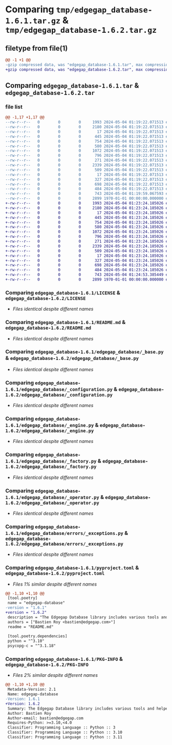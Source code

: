 # Comparing `tmp/edgegap_database-1.6.1.tar.gz` & `tmp/edgegap_database-1.6.2.tar.gz`

## filetype from file(1)

```diff
@@ -1 +1 @@
-gzip compressed data, was "edgegap_database-1.6.1.tar", max compression
+gzip compressed data, was "edgegap_database-1.6.2.tar", max compression
```

## Comparing `edgegap_database-1.6.1.tar` & `edgegap_database-1.6.2.tar`

### file list

```diff
@@ -1,17 +1,17 @@
--rw-r--r--   0        0        0     1993 2024-05-04 01:19:22.071513 edgegap_database-1.6.1/LICENSE
--rw-r--r--   0        0        0     2180 2024-05-04 01:19:22.071513 edgegap_database-1.6.1/README.md
--rw-r--r--   0        0        0       17 2024-05-04 01:19:22.071513 edgegap_database-1.6.1/edgegap_database/BUILD
--rw-r--r--   0        0        0      445 2024-05-04 01:19:22.071513 edgegap_database-1.6.1/edgegap_database/__init__.py
--rw-r--r--   0        0        0      754 2024-05-04 01:19:22.071513 edgegap_database-1.6.1/edgegap_database/_base.py
--rw-r--r--   0        0        0      580 2024-05-04 01:19:22.071513 edgegap_database-1.6.1/edgegap_database/_configuration.py
--rw-r--r--   0        0        0     1072 2024-05-04 01:19:22.071513 edgegap_database-1.6.1/edgegap_database/_engine.py
--rw-r--r--   0        0        0      796 2024-05-04 01:19:22.071513 edgegap_database-1.6.1/edgegap_database/_factory.py
--rw-r--r--   0        0        0      271 2024-05-04 01:19:22.071513 edgegap_database-1.6.1/edgegap_database/_model.py
--rw-r--r--   0        0        0     2339 2024-05-04 01:19:22.071513 edgegap_database-1.6.1/edgegap_database/_operator.py
--rw-r--r--   0        0        0      509 2024-05-04 01:19:22.071513 edgegap_database-1.6.1/edgegap_database/_session.py
--rw-r--r--   0        0        0       17 2024-05-04 01:19:22.071513 edgegap_database-1.6.1/edgegap_database/errors/BUILD
--rw-r--r--   0        0        0      327 2024-05-04 01:19:22.071513 edgegap_database-1.6.1/edgegap_database/errors/__init__.py
--rw-r--r--   0        0        0      698 2024-05-04 01:19:22.071513 edgegap_database-1.6.1/edgegap_database/errors/_exceptions.py
--rw-r--r--   0        0        0      484 2024-05-04 01:19:22.071513 edgegap_database-1.6.1/edgegap_database/errors/_factory.py
--rw-r--r--   0        0        0      743 2024-05-04 01:19:59.067593 edgegap_database-1.6.1/pyproject.toml
--rw-r--r--   0        0        0     2899 1970-01-01 00:00:00.000000 edgegap_database-1.6.1/PKG-INFO
+-rw-r--r--   0        0        0     1993 2024-05-04 01:23:24.185026 edgegap_database-1.6.2/LICENSE
+-rw-r--r--   0        0        0     2180 2024-05-04 01:23:24.185026 edgegap_database-1.6.2/README.md
+-rw-r--r--   0        0        0       17 2024-05-04 01:23:24.185026 edgegap_database-1.6.2/edgegap_database/BUILD
+-rw-r--r--   0        0        0      445 2024-05-04 01:23:24.185026 edgegap_database-1.6.2/edgegap_database/__init__.py
+-rw-r--r--   0        0        0      754 2024-05-04 01:23:24.185026 edgegap_database-1.6.2/edgegap_database/_base.py
+-rw-r--r--   0        0        0      580 2024-05-04 01:23:24.185026 edgegap_database-1.6.2/edgegap_database/_configuration.py
+-rw-r--r--   0        0        0     1072 2024-05-04 01:23:24.185026 edgegap_database-1.6.2/edgegap_database/_engine.py
+-rw-r--r--   0        0        0      796 2024-05-04 01:23:24.185026 edgegap_database-1.6.2/edgegap_database/_factory.py
+-rw-r--r--   0        0        0      271 2024-05-04 01:23:24.185026 edgegap_database-1.6.2/edgegap_database/_model.py
+-rw-r--r--   0        0        0     2339 2024-05-04 01:23:24.185026 edgegap_database-1.6.2/edgegap_database/_operator.py
+-rw-r--r--   0        0        0      509 2024-05-04 01:23:24.185026 edgegap_database-1.6.2/edgegap_database/_session.py
+-rw-r--r--   0        0        0       17 2024-05-04 01:23:24.185026 edgegap_database-1.6.2/edgegap_database/errors/BUILD
+-rw-r--r--   0        0        0      327 2024-05-04 01:23:24.185026 edgegap_database-1.6.2/edgegap_database/errors/__init__.py
+-rw-r--r--   0        0        0      698 2024-05-04 01:23:24.185026 edgegap_database-1.6.2/edgegap_database/errors/_exceptions.py
+-rw-r--r--   0        0        0      484 2024-05-04 01:23:24.185026 edgegap_database-1.6.2/edgegap_database/errors/_factory.py
+-rw-r--r--   0        0        0      743 2024-05-04 01:24:53.385449 edgegap_database-1.6.2/pyproject.toml
+-rw-r--r--   0        0        0     2899 1970-01-01 00:00:00.000000 edgegap_database-1.6.2/PKG-INFO
```

### Comparing `edgegap_database-1.6.1/LICENSE` & `edgegap_database-1.6.2/LICENSE`

 * *Files identical despite different names*

### Comparing `edgegap_database-1.6.1/README.md` & `edgegap_database-1.6.2/README.md`

 * *Files identical despite different names*

### Comparing `edgegap_database-1.6.1/edgegap_database/_base.py` & `edgegap_database-1.6.2/edgegap_database/_base.py`

 * *Files identical despite different names*

### Comparing `edgegap_database-1.6.1/edgegap_database/_configuration.py` & `edgegap_database-1.6.2/edgegap_database/_configuration.py`

 * *Files identical despite different names*

### Comparing `edgegap_database-1.6.1/edgegap_database/_engine.py` & `edgegap_database-1.6.2/edgegap_database/_engine.py`

 * *Files identical despite different names*

### Comparing `edgegap_database-1.6.1/edgegap_database/_factory.py` & `edgegap_database-1.6.2/edgegap_database/_factory.py`

 * *Files identical despite different names*

### Comparing `edgegap_database-1.6.1/edgegap_database/_operator.py` & `edgegap_database-1.6.2/edgegap_database/_operator.py`

 * *Files identical despite different names*

### Comparing `edgegap_database-1.6.1/edgegap_database/errors/_exceptions.py` & `edgegap_database-1.6.2/edgegap_database/errors/_exceptions.py`

 * *Files identical despite different names*

### Comparing `edgegap_database-1.6.1/pyproject.toml` & `edgegap_database-1.6.2/pyproject.toml`

 * *Files 1% similar despite different names*

```diff
@@ -1,10 +1,10 @@
 [tool.poetry]
 name = "edgegap-database"
-version = "1.6.1"
+version = "1.6.2"
 description = "The Edgegap Database library includes various tools and helpers for interacting with Database and Migrations. It is designed for use within the Edgegap organization."
 authors = ["Bastien Roy <bastien@edgegap.com>"]
 readme = "README.md"
 
 [tool.poetry.dependencies]
 python = "^3.10"
 psycopg-c = "^3.1.18"
```

### Comparing `edgegap_database-1.6.1/PKG-INFO` & `edgegap_database-1.6.2/PKG-INFO`

 * *Files 2% similar despite different names*

```diff
@@ -1,10 +1,10 @@
 Metadata-Version: 2.1
 Name: edgegap-database
-Version: 1.6.1
+Version: 1.6.2
 Summary: The Edgegap Database library includes various tools and helpers for interacting with Database and Migrations. It is designed for use within the Edgegap organization.
 Author: Bastien Roy
 Author-email: bastien@edgegap.com
 Requires-Python: >=3.10,<4.0
 Classifier: Programming Language :: Python :: 3
 Classifier: Programming Language :: Python :: 3.10
 Classifier: Programming Language :: Python :: 3.11
```

